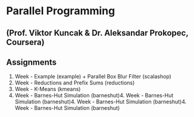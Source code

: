 # Parallel Programming
## (Prof. Viktor Kuncak & Dr. Aleksandar Prokopec, Coursera)
## Assignments


1.  Week - Example (example) + Parallel Box Blur Filter (scalashop)
2.  Week - Reductions and Prefix Sums (reductions)
3.  Week - K-Means (kmeans)
4.  Week - Barnes-Hut Simulation (barneshut)4.  Week - Barnes-Hut Simulation (barneshut)4.  Week - Barnes-Hut Simulation (barneshut)4.  Week - Barnes-Hut Simulation (barneshut)
